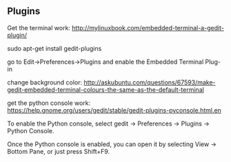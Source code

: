 Plugins
-------------------

Get the terminal work: http://mylinuxbook.com/embedded-terminal-a-gedit-plugin/

sudo apt-get install gedit-plugins

go to Edit->Preferences->Plugins and enable the Embedded Terminal Plug-in

change background color: http://askubuntu.com/questions/67593/make-gedit-embedded-terminal-colours-the-same-as-the-default-terminal

get the python console work: https://help.gnome.org/users/gedit/stable/gedit-plugins-pyconsole.html.en

To enable the Python console, select gedit -> Preferences -> Plugins -> Python Console.

Once the Python console is enabled, you can open it by selecting View -> Bottom Pane, 
or just press Shift+F9.



